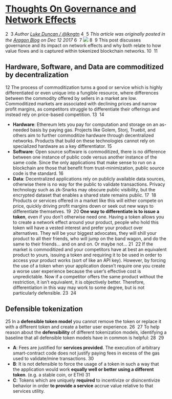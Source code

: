 # [Thoughts On Governance and Network Effects](https://blog.aragon.one/thoughts-on-governance-and-network-effects-f40fda3e3f98)
2
​
3
_Author [Luke Duncan / @lkngtn](https://github.com/lkngtn)_
4
​
5
_This article was originally posted in the [Aragon Blog](https://blog.aragon.one/) on Dec 12 2017_
6
​
7
![](images/thoughts_on_governance01.png)
8
​
9
This post discusses governance and its impact on network effects and why both relate to how value flows and is captured within tokenized blockchain networks.
10
​
11
## Hardware, Software, and Data are commoditized by decentralization
12
The process of commoditization turns a good or service which is highly differentiated or even unique into a fungible resource, where differences between the commodity offered by sellers in a market are low. Commoditized markets are associated with declining prices and narrow profit margins, as competitors struggle to differentiate their offerings and instead rely on price-based competition.
13
​
14
- **Hardware**: Ethereum lets you pay for computation and storage on an as-needed basis by paying gas. Projects like Golem, Storj, Truebit, and others aim to further commoditize hardware through decentralized networks. Products that build on these technologies cannot rely on specialized hardware as a key differentiator.
15
- **Software**: Open source software is commoditized, there is no difference between one instance of public code versus another instance of the same code. Since the only applications that make sense to run on a blockchain are those that benefit from trust-minimization, public source code is the standard.
16
- **Data**: Decentralized applications rely on publicly available data sources, otherwise there is no way for the public to validate transactions. Privacy technology such as zk-Snarks may obscure public visibility, but the encrypted dataset that enables a shared state remains public.
17
​
18
Products or services offered in a market like this will either compete on price, quickly driving profit margins down or seek out new ways to differentiate themselves.
19
​
20
**One way to differentiate is to issue a token**, even if you don’t otherwise need one. Having a token allows you to create a network effect around your product, people who hold this token will have a vested interest and prefer your product over alternatives. They will be your biggest advocates, they will shill your product to all their friends, who will jump on the band wagon, and do the same to their friends… and on and on. Or maybe not…
21
​
22
If the market is commoditized and your competitors have at best an equivalent product to yours, issuing a token and requiring it to be used in order to access your product works (sort of like an API key). However, by forcing the use of a token when your application doesn’t require one you create a worse user experience because the user’s effective cost is unpredictable. Now if a competitor offers the same product without the restriction, it isn’t equivalent, it is objectively better. Therefore, differentiation in this way may work to some degree, but is not particularly defensible.
23
​
24
## Defensible tokenization
25
In a **defensible token model** you cannot remove the token or replace it with a different token and create a better user experience.
26
​
27
To help reason about the **defensibility** of different tokenization models, identifying a baseline that all defensible token models have in common is helpful:
28
​
29
- **A**: Fees are justified for **services provided**. The execution of arbitrary smart-contract code does not justify paying fees in excess of the gas used to validate/mine transactions.
30
- **B**: It is not defensible to force the usage of a token in such a way that the application would work **equally well or better using a different token**. (e.g. a stable coin, or ETH)
31
- **C**: Tokens which are uniquely **required** to incentivize or disincentivize behavior in order **to provide a service** accrue value relative to that services utility.
